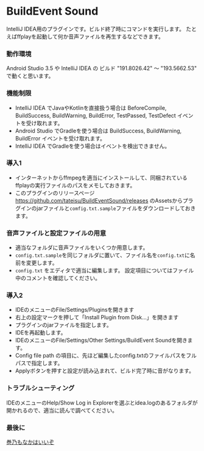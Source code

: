 # BuildEvent Sound
IntelliJ IDEA用のプラグインです。ビルド終了時にコマンドを実行します。
たとえばffplayを起動して何か音声ファイルを再生するなどできます。

### 動作環境
Android Studio 3.5 や IntelliJ IDEA の ビルド "191.8026.42" ～ "193.5662.53" で動くと思います。

### 機能制限
- IntelliJ IDEA でJavaやKotlinを直接扱う場合は BeforeCompile, BuildSuccess, BuildWarning, BuildError, TestPassed, TestDefect イベントを受け取れます。
- Android Studio でGradleを使う場合は BuildSuccess, BuildWarning, BuildError イベントを受け取れます。
- IntelliJ IDEA でGradleを使う場合はイベントを検出できません。

### 導入1
- インターネットからffmpegを適当にインストールして、同梱されているffplayの実行ファイルのパスをメモしておきます。
- このプラグインのリリースページ https://github.com/tateisu/BuildEventSound/releases のAssetsからプラグインのjarファイルと`comfig.txt.sample`ファイルをダウンロードしておきます。

### 音声ファイルと設定ファイルの用意
- 適当なフォルダに音声ファイルをいくつか用意します。
- `config.txt.sample`を同じフォルダに置いて、ファイル名を`config.txt`に名前を変更します。
- `config.txt` をエディタで適当に編集します。 設定項目についてはファイル中のコメントを確認してください。

### 導入2
- IDEのメニューのFile/Settings/Pluginsを開きます
- 右上の設定マークを押して「Install Plugin from Disk…」を開きます
- プラグインのjarファイルを指定します。
- IDEを再起動します。
- IDEのメニューのFile/Settings/Other Settings/BuildEvent Soundを開きます。
- Config file path の項目に、先ほど編集したconfig.txtのファイルパスをフルパスで指定します。
- Applyボタンを押すと設定が読み込まれて、ビルド完了時に音がなります。

### トラブルシューティング
IDEのメニューのHelp/Show Log in Explorerを選ぶとidea.logのあるフォルダが開かれるので、適当に読んで調べてください。

### 最後に
[巻乃もなかはいいぞ](https://twitter.com/monaka_0_0_7)
